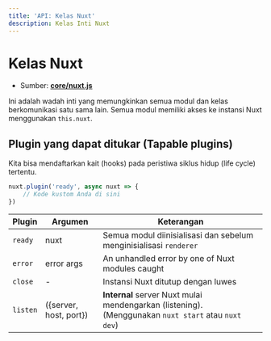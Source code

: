```yaml
---
title: 'API: Kelas Nuxt'
description: Kelas Inti Nuxt
---
```


# Kelas Nuxt

- Sumber: **[core/nuxt.js](https://github.com/nuxt/nuxt.js/tree/dev/packages/core/src/nuxt.js)**

Ini adalah wadah inti yang memungkinkan semua modul dan kelas berkomunikasi satu sama lain. Semua modul memiliki akses ke instansi Nuxt menggunakan `this.nuxt`.

## Plugin yang dapat ditukar (Tapable plugins)

Kita bisa mendaftarkan kait (hooks) pada peristiwa siklus hidup (life cycle) tertentu.

```js
nuxt.plugin('ready', async nuxt => {
    // Kode kustom Anda di sini
})
```

Plugin | Argumen | Keterangan
--- | --- | ---
`ready` | nuxt | Semua modul diinisialisasi dan sebelum menginisialisasi `renderer`
`error` | error args | An unhandled error by one of Nuxt modules caught
`close` | - | Instansi Nuxt ditutup dengan luwes
`listen` | ({server, host, port}) | **Internal** server Nuxt mulai mendengarkan (listening). (Menggunakan `nuxt start` atau `nuxt dev`)
